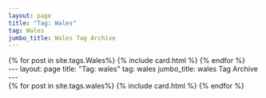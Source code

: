 ```yaml
---
layout: page
title: "Tag: Wales"
tag: Wales
jumbo_title: Wales Tag Archive
---
```

<div class="row">
{% for post in site.tags.Wales%}
{% include card.html %}
{% endfor %}
</div>---
layout: page
title: "Tag: wales"
tag: wales
jumbo_title: wales Tag Archive
---
<div class="row">
{% for post in site.tags.wales%}
{% include card.html %}
{% endfor %}
</div>